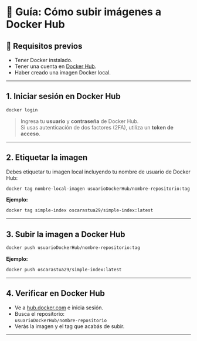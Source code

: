 # 🐳 Guía: Cómo subir imágenes a Docker Hub

## 🧰 Requisitos previos
- Tener Docker instalado.
- Tener una cuenta en [Docker Hub](https://hub.docker.com).
- Haber creado una imagen Docker local.

---

## 1. Iniciar sesión en Docker Hub

```bash
docker login
```

> Ingresa tu **usuario** y **contraseña** de Docker Hub.  
> Si usas autenticación de dos factores (2FA), utiliza un **token de acceso**.

---

## 2. Etiquetar la imagen

Debes etiquetar tu imagen local incluyendo tu nombre de usuario de Docker Hub:

```bash
docker tag nombre-local-imagen usuarioDockerHub/nombre-repositorio:tag
```

**Ejemplo:**
```bash
docker tag simple-index oscarastua29/simple-index:latest
```

---

## 3. Subir la imagen a Docker Hub

```bash
docker push usuarioDockerHub/nombre-repositorio:tag
```

**Ejemplo:**
```bash
docker push oscarastua29/simple-index:latest
```

---

## 4. Verificar en Docker Hub

- Ve a [hub.docker.com](https://hub.docker.com) e inicia sesión.
- Busca el repositorio:  
  `usuarioDockerHub/nombre-repositorio`
- Verás la imagen y el tag que acabás de subir.

---